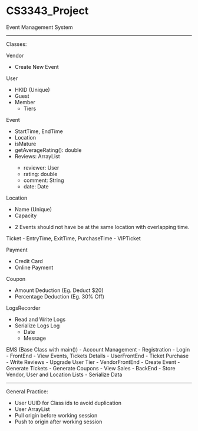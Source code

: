 # CS3343_Project

Event Management System

-------------------------------------------------------

Classes:

Vendor
- Create New Event

User
- HKID (Unique)
- Guest
- Member
	- Tiers

Event
- StartTime, EndTime
- Location
- isMature
- getAverageRating(): double
- Reviews: ArrayList<Review>
	- reviewer: User
	- rating: double
	- comment: String
	- date: Date

Location
- Name (Unique)
- Capacity
* 2 Events should not have be at the same location with overlapping time.
	
Ticket
	- EntryTime, ExitTime, PurchaseTime
	- VIPTicket

Payment
- Credit Card
- Online Payment

Coupon
- Amount Deduction (Eg. Deduct $20)
- Percentage Deduction (Eg. 30% Off)

LogsRecorder
- Read and Write Logs
- Serialize Logs
	Log
	- Date
	- Message

EMS (Base Class with main())
	- Account Management
		- Registration
		- Login
			- FrontEnd
				- View Events, Tickets Details
				- UserFrontEnd
					- Ticket Purchase
					- Write Reviews
					- Upgrade User Tier
				- VendorFrontEnd
					- Create Event
					- Generate Tickets
					- Generate Coupons
					- View Sales
	- BackEnd
		- Store Vendor, User and Location Lists
		- Serialize Data

-------------------------------------------------------

General Practice:

- User UUID for Class ids to avoid duplication
- User ArrayList<T>
- Pull origin before working session
- Push to origin after working session
